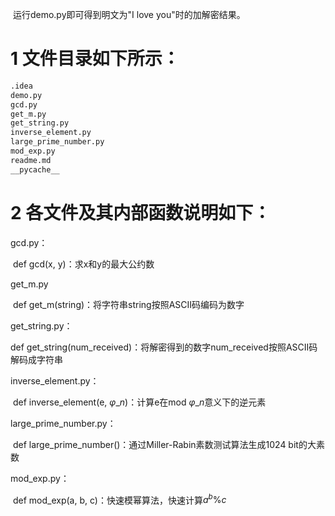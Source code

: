 ​	运行demo.py即可得到明文为"I love you"时的加解密结果。

# 1 文件目录如下所示：

```python
.idea
demo.py
gcd.py
get_m.py
get_string.py
inverse_element.py
large_prime_number.py
mod_exp.py
readme.md
__pycache__
```

# 2 各文件及其内部函数说明如下：

gcd.py：

​	def gcd(x, y)：求x和y的最大公约数

get_m.py

​	def get_m(string)：将字符串string按照ASCII码编码为数字

get_string.py：

def get_string(num_received)：将解密得到的数字num_received按照ASCII码解码成字符串

inverse_element.py：

​	def inverse_element(e, $φ\_n$)：计算e在mod $φ\_n$意义下的逆元素

large_prime_number.py：

​	def large_prime_number()：通过Miller-Rabin素数测试算法生成1024 bit的大素数

mod_exp.py：

​	def mod_exp(a, b, c)：快速模幂算法，快速计算$a ^ b \% c$
